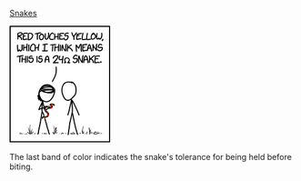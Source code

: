 [Snakes](https://xkcd.com/1604)

![Snakes](./random_comic.png)

The last band of color indicates the snake's tolerance for being held before biting.

